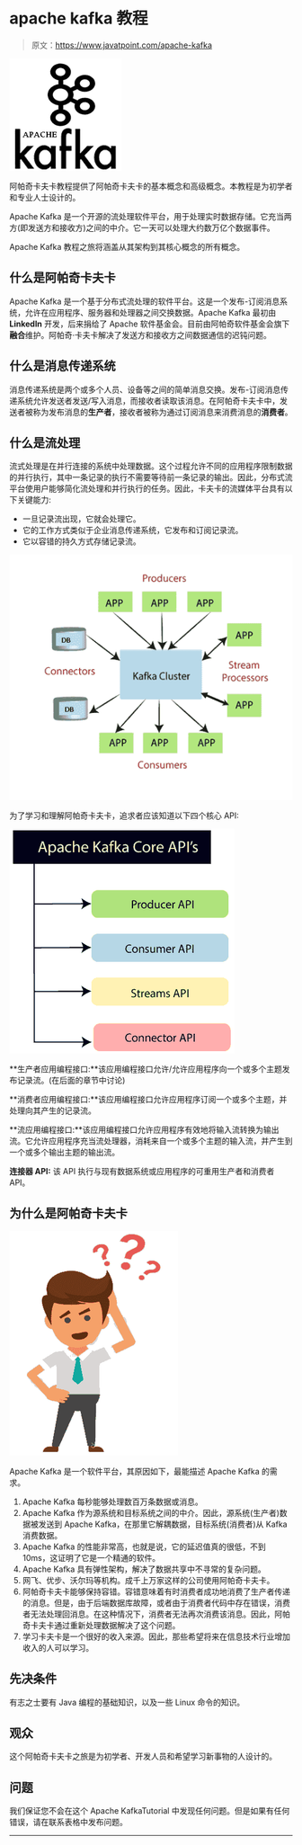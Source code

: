 # apache kafka 教程

> 原文：<https://www.javatpoint.com/apache-kafka>

![Apache Kafka Tutorial](img/1656bffe4dc294de7716cc29907e428c.png)

阿帕奇卡夫卡教程提供了阿帕奇卡夫卡的基本概念和高级概念。本教程是为初学者和专业人士设计的。

Apache Kafka 是一个开源的流处理软件平台，用于处理实时数据存储。它充当两方(即发送方和接收方)之间的中介。它一天可以处理大约数万亿个数据事件。

Apache Kafka 教程之旅将涵盖从其架构到其核心概念的所有概念。

## 什么是阿帕奇卡夫卡

Apache Kafka 是一个基于分布式流处理的软件平台。这是一个发布-订阅消息系统，允许在应用程序、服务器和处理器之间交换数据。Apache Kafka 最初由 **LinkedIn** 开发，后来捐给了 Apache 软件基金会。目前由阿帕奇软件基金会旗下**融合**维护。阿帕奇·卡夫卡解决了发送方和接收方之间数据通信的迟钝问题。

## 什么是消息传递系统

消息传递系统是两个或多个人员、设备等之间的简单消息交换。发布-订阅消息传递系统允许发送者发送/写入消息，而接收者读取该消息。在阿帕奇卡夫卡中，发送者被称为发布消息的**生产者**，接收者被称为通过订阅消息来消费消息的**消费者**。

## 什么是流处理

流式处理是在并行连接的系统中处理数据。这个过程允许不同的应用程序限制数据的并行执行，其中一条记录的执行不需要等待前一条记录的输出。因此，分布式流平台使用户能够简化流处理和并行执行的任务。因此，卡夫卡的流媒体平台具有以下关键能力:

*   一旦记录流出现，它就会处理它。
*   它的工作方式类似于企业消息传递系统，它发布和订阅记录流。
*   它以容错的持久方式存储记录流。

![What is Streaming process](img/3ba3d549e8ba009fd227b41cf3a0d3b8.png)

为了学习和理解阿帕奇卡夫卡，追求者应该知道以下四个核心 API:

![What is Streaming process](img/7e48816309d8813d222c251c6e4f8afd.png)

**生产者应用编程接口:**该应用编程接口允许/允许应用程序向一个或多个主题发布记录流。(在后面的章节中讨论)

**消费者应用编程接口:**该应用编程接口允许应用程序订阅一个或多个主题，并处理向其产生的记录流。

**流应用编程接口:**该应用编程接口允许应用程序有效地将输入流转换为输出流。它允许应用程序充当流处理器，消耗来自一个或多个主题的输入流，并产生到一个或多个输出主题的输出流。

**连接器 API:** 该 API 执行与现有数据系统或应用程序的可重用生产者和消费者 API。

## 为什么是阿帕奇卡夫卡

![Why Apache Kafka](img/f01870732edc0823dbad53c383f37b89.png)

Apache Kafka 是一个软件平台，其原因如下，最能描述 Apache Kafka 的需求。

1.  Apache Kafka 每秒能够处理数百万条数据或消息。
2.  Apache Kafka 作为源系统和目标系统之间的中介。因此，源系统(生产者)数据被发送到 Apache Kafka，在那里它解耦数据，目标系统(消费者)从 Kafka 消费数据。
3.  Apache Kafka 的性能非常高，也就是说，它的延迟值真的很低，不到 10ms，这证明了它是一个精通的软件。
4.  Apache Kafka 具有弹性架构，解决了数据共享中不寻常的复杂问题。
5.  网飞、优步、沃尔玛等机构。成千上万家这样的公司使用阿帕奇卡夫卡。
6.  阿帕奇卡夫卡能够保持容错。容错意味着有时消费者成功地消费了生产者传递的消息。但是，由于后端数据库故障，或者由于消费者代码中存在错误，消费者无法处理回消息。在这种情况下，消费者无法再次消费该消息。因此，阿帕奇卡夫卡通过重新处理数据解决了这个问题。
7.  学习卡夫卡是一个很好的收入来源。因此，那些希望将来在信息技术行业增加收入的人可以学习。

## 先决条件

有志之士要有 Java 编程的基础知识，以及一些 Linux 命令的知识。

## 观众

这个阿帕奇卡夫卡之旅是为初学者、开发人员和希望学习新事物的人设计的。

## 问题

我们保证您不会在这个 Apache KafkaTutorial 中发现任何问题。但是如果有任何错误，请在联系表格中发布问题。

* * *